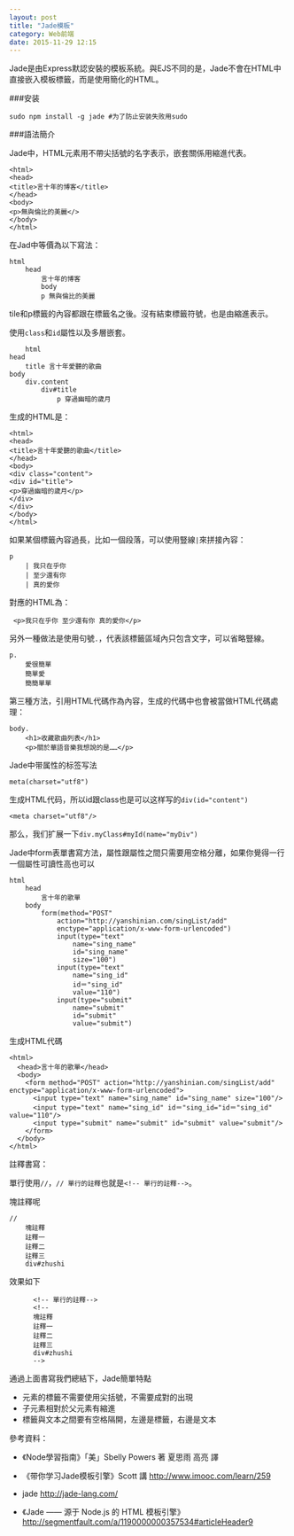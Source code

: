 ```yaml
---
layout: post
title: "Jade模板"
category: Web前端
date: 2015-11-29 12:15
---
```

Jade是由Express默認安裝的模板系統。與EJS不同的是，Jade不會在HTML中直接嵌入模板標籤，而是使用簡化的HTML。

###安装

```
sudo npm install -g jade #为了防止安装失败用sudo
```

###語法簡介

Jade中，HTML元素用不帶尖括號的名字表示，嵌套關係用縮進代表。


```
<html>
<head>
<title>言十年的博客</title>
</head>
<body>
<p>無與倫比的美麗</>
</body>
</html>
```

在Jad中等價為以下寫法：

```
html
	head
		言十年的博客
		body
		p 無與倫比的美麗
```

tile和p標籤的內容都跟在標籤名之後。沒有結束標籤符號，也是由縮進表示。

使用`class`和`id`屬性以及多層嵌套。

```
	html
head
	title 言十年愛聽的歌曲
body
	div.content
		div#title
			p 穿過幽暗的歲月	
```

生成的HTML是：

```
<html>
<head>
<title>言十年愛聽的歌曲</title>
</head>
<body>
<div class="content">
<div id="title">
<p>穿過幽暗的歲月</p>
</div>
</div>
</body>
</html>
```
如果某個標籤內容過長，比如一個段落，可以使用豎線`|`來拼接內容：

```
p 
	| 我只在乎你
	| 至少還有你
	| 真的愛你
```

對應的HTML為：

```
 <p>我只在乎你 至少還有你 真的愛你</p>
```

另外一種做法是使用句號`.`，代表該標籤區域內只包含文字，可以省略豎線。

```
p.
	愛很簡單
	簡單愛
	簡簡單單
```

第三種方法，引用HTML代碼作為內容，生成的代碼中也會被當做HTML代碼處理：

```
body.
	<h1>收藏歌曲列表</h1>
	<p>關於華語音樂我想說的是……</p>
```
Jade中带属性的标签写法

```
meta(charset="utf8")
```

生成HTML代码，所以id跟class也是可以这样写的`div(id="content")`

```
<meta charset="utf8"/>
```

那么，我们扩展一下`div.myClass#myId(name="myDiv")`


Jade中form表單書寫方法，屬性跟屬性之間只需要用空格分離，如果你覺得一行一個屬性可讀性高也可以

```
html
	head
		言十年的歌單
	body
		form(method="POST"
			action="http://yanshinian.com/singList/add"
			enctype="application/x-www-form-urlencoded")
			input(type="text"
				name="sing_name"
				id="sing_name"
				size="100")
			input(type="text"
				name="sing_id"
				id＝"sing_id"
				value="110")
			input(type="submit"
				name="submit"
				id="submit"
				value="submit")
```
生成HTML代碼

```
<html>
  <head>言十年的歌單</head>
  <body>
    <form method="POST" action="http://yanshinian.com/singList/add" enctype="application/x-www-form-urlencoded">
      <input type="text" name="sing_name" id="sing_name" size="100"/>
      <input type="text" name="sing_id" id＝"sing_id="id＝"sing_id" value="110"/>
      <input type="submit" name="submit" id="submit" value="submit"/>
    </form>
  </body>
</html>
```

註釋書寫：

單行使用`//`，`// 單行的註釋`也就是`<!-- 單行的註釋-->`。

塊註釋呢

```
//
    塊註釋
    註釋一
    註釋二
    註釋三
    div#zhushi
```

效果如下

```
      <!-- 單行的註釋-->
      <!--  
      塊註釋
      註釋一
      註釋二
      註釋三
      div#zhushi
      -->
```

通過上面書寫我們總結下，Jade簡單特點

* 元素的標籤不需要使用尖括號，不需要成對的出現* 子元素相對於父元素有縮進* 標籤與文本之間要有空格隔開，左邊是標籤，右邊是文本

參考資料：

* 《Node學習指南》「美」Sbelly Powers 著 夏思雨 高亮 譯

* 《带你学习Jade模板引擎》Scott 講 <http://www.imooc.com/learn/259>

* jade <http://jade-lang.com/>
* 《Jade —— 源于 Node.js 的 HTML 模板引擎》<http://segmentfault.com/a/1190000000357534#articleHeader9>